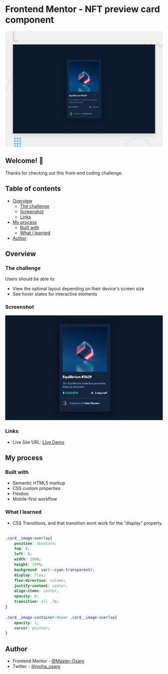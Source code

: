 # Frontend Mentor - NFT preview card component

![Design preview for the NFT preview card component coding challenge](./design/desktop-preview.jpg)

## Welcome! 👋

Thanks for checking out this front-end coding challenge.
## Table of contents

- [Overview](#overview)
  - [The challenge](#the-challenge)
  - [Screenshot](#screenshot)
  - [Links](#links)
- [My process](#my-process)
  - [Built with](#built-with)
  - [What I learned](#what-i-learned)
- [Author](#author)


## Overview

### The challenge

Users should be able to:

- View the optimal layout depending on their device's screen size
- See hover states for interactive elements

### Screenshot

![](./screenshot.png)



### Links

- Live Site URL: [Live Demo](https://nft-card-component-o.netlify.app)

## My process

### Built with

- Semantic HTML5 markup
- CSS custom properties
- Flexbox
- Mobile-first workflow


### What I learned

- CSS Transitions, and that transition wont work for the "display" property.

```css

.card__image-overlay{
    position: absolute;
    top: 0;
    left: 0;
    width: 100%;
    height: 100%;
    background: var(--cyan-transparent);
    display: flex;
    flex-direction: column;
    justify-content: center;
    align-items: center;
    opacity: 0;
    transition: all .7s;
}

.card__image-container:hover .card__image-overlay{
    opacity: 1;
    cursor: pointer;
}

```


## Author
- Frontend Mentor - [@Master-Osaro](https://www.frontendmentor.io/profile/yourusername)
- Twitter - [@iyoha_osaro](https://www.twitter.com/yourusername)
